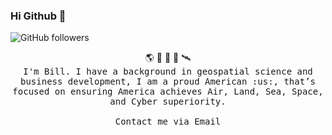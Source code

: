 ### Hi Github 👋
<img alt="GitHub followers" src="https://img.shields.io/github/followers/braymond1776?style=plastic">


<p align="center">
  🌎 📡 💠 🌲 🛰️<br>
  <samp>
I'm Bill. I have a background in geospatial science and business development, I am a proud American :us:, that’s focused on ensuring America achieves Air, Land, Sea, Space, and Cyber superiority. 
     <br><br>Contact me via Email</a>
  </samp>
